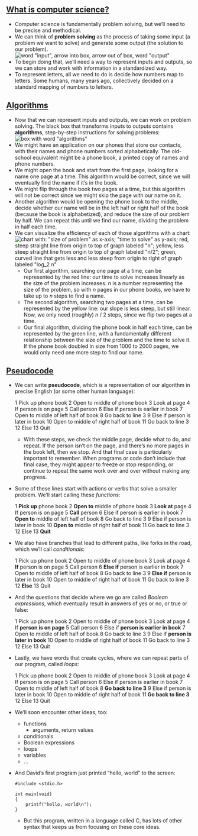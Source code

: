 ## [What is computer science?](https://cs50.harvard.edu/x/2022/notes/0/#what-is-computer-science)

-   Computer science is fundamentally problem solving, but we’ll need to be precise and methodical.
-   We can think of **problem solving** as the process of taking some input (a problem we want to solve) and generate some output (the solution to our problem).  
    ![word "input", arrow into box, arrow out of box, word "output"](https://cs50.harvard.edu/x/2022/notes/0/input_output.png)
-   To begin doing that, we’ll need a way to represent inputs and outputs, so we can store and work with information in a standardized way.
-   To represent letters, all we need to do is decide how numbers map to letters. Some humans, many years ago, collectively decided on a standard mapping of numbers to letters.

## [Algorithms](https://cs50.harvard.edu/x/2022/notes/0/#algorithms)

-   Now that we can represent inputs and outputs, we can work on problem solving. The black box that transforms inputs to outputs contains **algorithms**, step-by-step instructions for solving problems:  
    ![box with word "algorithms"](https://cs50.harvard.edu/x/2022/notes/0/algorithms.png)
-   We might have an application on our phones that store our contacts, with their names and phone numbers sorted alphabetically. The old-school equivalent might be a phone book, a printed copy of names and phone numbers.
-   We might open the book and start from the first page, looking for a name one page at a time. This algorithm would be correct, since we will eventually find the name if it’s in the book.
-   We might flip through the book two pages at a time, but this algorithm will not be correct since we might skip the page with our name on it.
-   Another algorithm would be opening the phone book to the middle, decide whether our name will be in the left half or right half of the book (because the book is alphabetized), and reduce the size of our problem by half. We can repeat this until we find our name, dividing the problem in half each time.
-   We can visualize the efficiency of each of those algorithms with a chart:  
    ![chart with: "size of problem" as x-axis; "time to solve" as y-axis; red, steep straight line from origin to top of graph labeled "n"; yellow, less steep straight line from origin to top of graph labeled "n/2"; green, curved line that gets less and less steep from origin to right of graph labeled "log_2  n"](https://cs50.harvard.edu/x/2022/notes/0/time_to_solve.png)
    -   Our first algorithm, searching one page at a time, can be represented by the red line: our time to solve increases linearly as the size of the problem increases. _n_ is a number representing the size of the problem, so with _n_ pages in our phone books, we have to take up to _n_ steps to find a name.
    -   The second algorithm, searching two pages at a time, can be represented by the yellow line: our slope is less steep, but still linear. Now, we only need (roughly) _n_ / 2 steps, since we flip two pages at a time.
    -   Our final algorithm, dividing the phone book in half each time, can be represented by the green line, with a fundamentally different relationship between the size of the problem and the time to solve it. If the phone book doubled in size from 1000 to 2000 pages, we would only need one more step to find our name.

## [Pseudocode](https://cs50.harvard.edu/x/2022/notes/0/#pseudocode)

-   We can write **pseudocode**, which is a representation of our algorithm in precise English (or some other human language):
    
    1  Pick up phone book
    2  Open to middle of phone book
    3  Look at page
    4  If person is on page
    5      Call person
    6  Else if person is earlier in book
    7      Open to middle of left half of book
    8      Go back to line 3
    9  Else if person is later in book
    10     Open to middle of right half of book
    11     Go back to line 3
    12 Else
    13     Quit
    
    -   With these steps, we check the middle page, decide what to do, and repeat. If the person isn’t on the page, and there’s no more pages in the book left, then we stop. And that final case is particularly important to remember. When programs or code don’t include that final case, they might appear to freeze or stop responding, or continue to repeat the same work over and over without making any progress.
-   Some of these lines start with actions or verbs that solve a smaller problem. We’ll start calling these _functions_:
    
    1  **Pick up** phone book
    2  **Open to** middle of phone book
    3  **Look at** page
    4  If person is on page
    5      **Call** person
    6  Else if person is earlier in book
    7      **Open to** middle of left half of book
    8      Go back to line 3
    9  Else if person is later in book
    10     **Open to** middle of right half of book
    11     Go back to line 3
    12 Else
    13     **Quit**
    
-   We also have branches that lead to different paths, like forks in the road, which we’ll call _conditionals_:
    
    1  Pick up phone book
    2  Open to middle of phone book
    3  Look at page
    4  **If** person is on page
    5      Call person
    6  **Else if** person is earlier in book
    7      Open to middle of left half of book
    8      Go back to line 3
    9  **Else if** person is later in book
    10     Open to middle of right half of book
    11     Go back to line 3
    12 **Else**
    13     Quit
    
-   And the questions that decide where we go are called _Boolean expressions_, which eventually result in answers of yes or no, or true or false:
    
    1  Pick up phone book
    2  Open to middle of phone book
    3  Look at page
    4  If **person is on page**
    5      Call person
    6  Else if **person is earlier in book**
    7      Open to middle of left half of book
    8      Go back to line 3
    9  Else if **person is later in book**
    10     Open to middle of right half of book
    11     Go back to line 3
    12 Else
    13     Quit
    
-   Lastly, we have words that create cycles, where we can repeat parts of our program, called _loops_:
    
    1  Pick up phone book
    2  Open to middle of phone book
    3  Look at page
    4  If person is on page
    5      Call person
    6  Else if person is earlier in book
    7      Open to middle of left half of book
    8      **Go back to line 3**
    9  Else if person is later in book
    10     Open to middle of right half of book
    11     **Go back to line 3**
    12 Else
    13     Quit
    
-   We’ll soon encounter other ideas, too:
    -   functions
        -   arguments, return values
    -   conditionals
    -   Boolean expressions
    -   loops
    -   variables
    -   …
-   And David’s first program just printed “hello, world” to the screen:
    
    ```
    #include <stdio.h>
    
    int main(void)
    {
        printf("hello, world\n");
    }
    ```
    
    -   But this program, written in a language called C, has lots of other syntax that keeps us from focusing on these core ideas.

